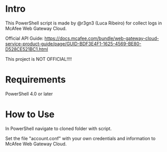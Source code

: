 # Intro
This PowerShell script is made by @r3gn3 (Luca Ribeiro) for collect logs in McAfee Web Gateway Cloud.

Official API Guide: https://docs.mcafee.com/bundle/web-gateway-cloud-service-product-guide/page/GUID-BDF3E4F1-1625-4569-BE80-D528CE521BC1.html

This project is NOT OFFICIAL!!!!

# Requirements
PowerShell 4.0 or later

# How to Use
In PowerShell navigate to cloned folder with script.

Set the file "account.conf" with your own credentials and information to McAfee Web Gateway Cloud.